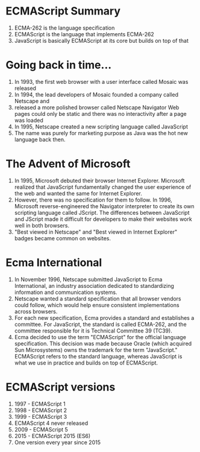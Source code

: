 # ECMAScript Summary

1. ECMA-262 is the language specification
2. ECMAScript is the language that implements ECMA-262
3. JavaScript is basically ECMAScript at its core but builds on top of that

# Going back in time...

1. In 1993, the first web browser with a user interface called Mosaic was released
2. In 1994, the lead developers of Mosaic founded a company called Netscape and
3. released a more polished browser called Netscape Navigator
Web pages could only be static and there was no interactivity after a page was loaded
4. In 1995, Netscape created a new scripting language called JavaScript
5. The name was purely for marketing purpose as Java was the hot new language back then.

# The Advent of Microsoft

1. In 1995, Microsoft debuted their browser Internet Explorer. 
Microsoft realized that JavaScript fundamentally changed the user experience of the web and wanted the same for Internet Explorer.
2. However, there was no specification for them to follow.
In 1996, Microsoft reverse-engineered the Navigator interpreter to create its own scripting language called JScript.
The differences between JavaScript and JScript made it difficult for developers to make their websites work well in both browsers.
3. "Best viewed in Netscape" and "Best viewed in Internet Explorer" badges became common on websites.

# Ecma International

1. In November 1996, Netscape submitted JavaScript to Ecma International, an industry association dedicated to standardizing information and communication systems.
2. Netscape wanted a standard specification that all browser vendors could follow, which would help ensure consistent implementations across browsers.
3. For each new specification, Ecma provides a standard and establishes a committee. For JavaScript, the standard is called ECMA-262, and the committee responsible for it is Technical Committee 39 (TC39).
4. Ecma decided to use the term "ECMAScript" for the official language specification. This decision was made because Oracle (which acquired Sun Microsystems) owns the trademark for the term "JavaScript." ECMAScript refers to the standard language, whereas JavaScript is what we use in practice and builds on top of ECMAScript.

# ECMAScript versions

1. 1997 - ECMAScript 1
2. 1998 - ECMAScript 2
3. 1999 - ECMAScript 3
4. ECMAScript 4 never released
5. 2009 - ECMAScript 5
6. 2015 - ECMAScript 2015 (ES6)
7. One version every year since 2015
